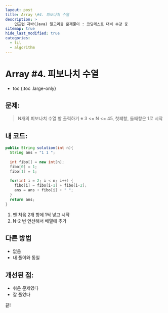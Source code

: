 ```yaml
---
layout: post
title: Array \#4. 피보나치 수열
description: >
    인프런 자바(Java) 알고리즘 문제풀이 : 코딩테스트 대비 수강 중
sitemap: true
hide_last_modified: true
categories:
  - til
  - algorithm
---
```


# Array \#4. 피보나치 수열

* toc
{:toc .large-only}

## 문제: 

> N개의 피보나치 수열 항 출력하기
> ※ 3 <= N <= 45, 첫쨰항, 둘째항은 1로 시작


## 내 코드:

```java
public String solution(int n){
  String ans = "1 1 ";
  
  int fibo[] = new int[n];
  fibo[0] = 1;
  fibo[1] = 1;
  
  for(int i = 2; i < n; i++) {
    fibo[i] = fibo[i-1] + fibo[i-2];
    ans = ans + fibo[i] + " ";
  }
  return ans;
}
```

1. 맨 처음 2개 항에 1씩 넣고 시작
2. N-2 번 연산해서 배열에 추가  

## 다른 방법 

- 없음
- 내 풀이와 동일


## 개선된 점:
- 쉬운 문제였다
- 잘 풀었다

끝!